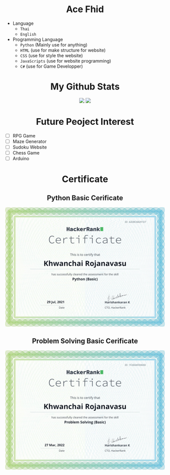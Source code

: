 <h1 align="center" font-size='10px'>Ace Fhid</h1>

* Language
  - `Thai`
  - `English`
* Programming Language
  - `Python` (Mainly use for anything)
  - `HTML` (use for make structure for website)
  - `CSS` (use for style the website)
  - `JavaScripts` (use for website programming)
  - `C#` (use for Game Developper)
<h1 align="center">My Github Stats</h1>
<p align='center'>
  <img src="https://github-readme-stats.vercel.app/api?username=13151294&show_icons=true&bg_color=101010&title_color=f947ff&icon_color=f947ff&text_color=ffffff&border_color=ffffff&border_radius=20px&hide_title=true&layout=compact">
  <img src='https://github-readme-stats.vercel.app/api/top-langs/?username=13151294&show_icons=true&bg_color=101010&title_color=ffffff&icon_color=f947ff&text_color=ffffff&border_color=ffffff&border_radius=20px&layout=compact' display = 'inline'>
</p>
<h1 align="center">Future Peoject Interest</h1>

- [ ] RPG Game
- [ ] Maze Generator
- [ ] Sudoku Website
- [ ] Chess Game
- [ ] Arduino
<h1 align="center">Certificate</h1>
<h2 align="center">Python Basic Cerificate</h2>

![HackerRank 1](https://github.com/13151294/13151294/blob/main/HackerRank1.png)
<h2 align="center">Problem Solving Basic Cerificate</h2>

![HackerRank Problem Solving Basic](https://github.com/13151294/13151294/blob/main/Problem%20Solving%20Basic.png)
